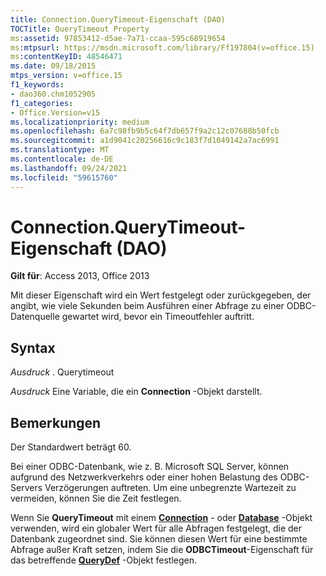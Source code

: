 ```yaml
---
title: Connection.QueryTimeout-Eigenschaft (DAO)
TOCTitle: QueryTimeout Property
ms:assetid: 97853412-d5ae-7a71-ccaa-595c68919654
ms:mtpsurl: https://msdn.microsoft.com/library/Ff197804(v=office.15)
ms:contentKeyID: 48546471
ms.date: 09/18/2015
mtps_version: v=office.15
f1_keywords:
- dao360.chm1052905
f1_categories:
- Office.Version=v15
ms.localizationpriority: medium
ms.openlocfilehash: 6a7c98fb9b5c64f7db657f9a2c12c07688b50fcb
ms.sourcegitcommit: a1d9041c20256616c9c183f7d1049142a7ac6991
ms.translationtype: MT
ms.contentlocale: de-DE
ms.lasthandoff: 09/24/2021
ms.locfileid: "59615760"
---
```

# <a name="connectionquerytimeout-property-dao"></a>Connection.QueryTimeout-Eigenschaft (DAO)


**Gilt für**: Access 2013, Office 2013

Mit dieser Eigenschaft wird ein Wert festgelegt oder zurückgegeben, der angibt, wie viele Sekunden beim Ausführen einer Abfrage zu einer ODBC-Datenquelle gewartet wird, bevor ein Timeoutfehler auftritt.

## <a name="syntax"></a>Syntax

*Ausdruck* . Querytimeout

*Ausdruck* Eine Variable, die ein **Connection** -Objekt darstellt.

## <a name="remarks"></a>Bemerkungen

Der Standardwert beträgt 60.

Bei einer ODBC-Datenbank, wie z. B. Microsoft SQL Server, können aufgrund des Netzwerkverkehrs oder einer hohen Belastung des ODBC-Servers Verzögerungen auftreten. Um eine unbegrenzte Wartezeit zu vermeiden, können Sie die Zeit festlegen.

Wenn Sie **QueryTimeout** mit einem **[Connection](connection-object-dao.md)** - oder **[Database](database-object-dao.md)** -Objekt verwenden, wird ein globaler Wert für alle Abfragen festgelegt, die der Datenbank zugeordnet sind. Sie können diesen Wert für eine bestimmte Abfrage außer Kraft setzen, indem Sie die **ODBCTimeout**-Eigenschaft für das betreffende **[QueryDef](querydef-object-dao.md)** -Objekt festlegen.

